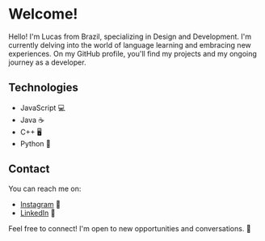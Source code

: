 # Welcome!

Hello! I'm Lucas from Brazil, specializing in Design and Development. I'm currently delving into the world of language learning and embracing new experiences. On my GitHub profile, you'll find my projects and my ongoing journey as a developer.

## Technologies

- JavaScript 💻
- Java ☕
- C++ 🖥️
- Python 🐍

## Contact

You can reach me on:

- [Instagram](https://www.instagram.com/lucaz.silva_/) 📸
- [LinkedIn](https://www.linkedin.com/in/lusksilva/) 💼

Feel free to connect! I'm open to new opportunities and conversations. 🚀
